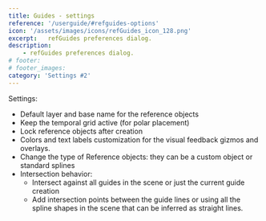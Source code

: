 ```yaml
---
title: Guides - settings
reference: '/userguide/#refguides-options'
icon: '/assets/images/icons/refGuides_icon_128.png'
excerpt:   refGuides preferences dialog.
description:
    - refGuides preferences dialog.
# footer:
# footer_images:
category: 'Settings #2'
---
```


Settings:

* Default layer and base name for the reference objects
* Keep the temporal grid active (for polar placement)
* Lock reference objects after creation
* Colors and text labels customization for the visual feedback gizmos and overlays.
* Change the type of Reference objects: they can be a custom object or standard splines
* Intersection behavior:
  * Intersect against all guides in the scene or just the current guide creation
  * Add intersection points between the guide lines or using all the spline shapes in the scene that can be inferred as straight lines.
